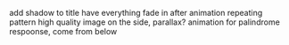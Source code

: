 add shadow to title
have everything fade in after animation
repeating pattern high quality image on the side, parallax?
animation for palindrome respoonse, come from below
